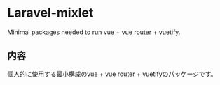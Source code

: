 # Laravel-mixlet
Minimal packages needed to run vue + vue router + vuetify.

## 内容
個人的に使用する最小構成のvue + vue router + vuetifyのパッケージです。
